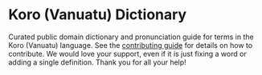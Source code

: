 
# Koro (Vanuatu) Dictionary

Curated public domain dictionary and pronunciation guide for terms in the Koro (Vanuatu) language. See the [contributing guide](https://github.com/drumworkteam/term/blob/make/.github/contributing.md) for details on how to contribute. We would love your support, even if it is just fixing a word or adding a single definition. Thank you for all your help!
